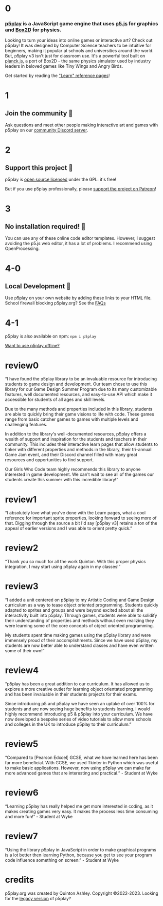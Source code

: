 # 0

### [p5play](https://github.com/quinton-ashley/p5play) is a JavaScript game engine that uses [p5.js](http://p5js.org/) for graphics and [Box2D](https://piqnt.com/planck.js/) for physics.

Looking to turn your ideas into online games or interactive art? Check out p5play! It was designed by Computer Science teachers to be intuitive for beginners, making it popular at schools and universities around the world. But, p5play v3 isn't just for classroom use. It's a powerful tool built on [planck.js](https://piqnt.com/planck.js/), a port of Box2D - the same physics simulator used by industry leaders in beloved games like Tiny Wings and Angry Birds.

Get started by reading the ["Learn" reference pages](learn)!

# 1

## Join the community 👾

Ask questions and meet other people making interactive art and games with p5play on our [community Discord server](https://discord.gg/3UTbqUgmPF).

# 2

## Support this project 🤝

p5play is [open source licensed](https://github.com/quinton-ashley/p5play-web/blob/main/LICENSING.md) under the GPL: it's free!

But if you use p5play professionally, please [support the project on Patreon](https://www.patreon.com/p5play)!

# 3

## No installation required! 🤩

You can use any of these online code editor templates. However, I suggest avoiding the p5.js web editor, it has a lot of problems. I recommend using OpenProcessing.

# 4-0

## Local Development 🔨

Use p5play on your own website by adding these links to your HTML file. School firewall blocking p5play.org? See the [FAQs](https://github.com/quinton-ashley/p5play/wiki/FAQ#school-firewall-blocking-p5playorg)

# 4-1

p5play is also available on npm: `npm i p5play`

[Want to use p5play offline?](https://github.com/quinton-ashley/p5play/wiki/Get-Started)

# review0

“I have found the p5play library to be an invaluable resource for introducing students to game design and development. Our team chose to use this library for our Game Design Summer Program due to its many customizable features, well documented resources, and easy-to-use API which make it accessible for students of all ages and skill levels.

Due to the many methods and properties included in this library, students are able to quickly bring their game visions to life with code. These games range from basic catcher games to games with multiple levels and challenging features.

In addition to the library's well-documented resources, p5play offers a wealth of support and inspiration for the students and teachers in their community. This includes their interactive learn pages that allow students to tinker with different properties and methods in the library, their tri-annual Game Jam event, and their Discord channel filled with many great resources and opportunities to find support.

Our Girls Who Code team highly recommends this library to anyone interested in game development. We can't wait to see all of the games our students create this summer with this incredible library!”

# review1

“I absolutely love what you've done with the Learn pages, what a cool reference for important sprite properties, looking forward to seeing more of that. Digging through the source a bit I'd say [p5play v3] retains a ton of the appeal of earlier versions and I was able to orient pretty quick.”

# review2

“Thank you so much for all the work Quinton. With this proper physics integration, I may start using p5play again in my classes!”

# review3

“I added a unit centered on p5play to my Artistic Coding and Game Design curriculum as a way to tease object oriented programming. Students quickly adapted to sprites and groups and were beyond excited about all the interactivity built into p5play. Through games, students were able to solidify their understanding of properties and methods without even realizing they were learning some of the core concepts of object oriented programming.

My students spent time making games using the p5play library and were immensely proud of their accomplishments. Since we have used p5play, my students are now better able to understand classes and have even written some of their own!”

# review4

“p5play has been a great addition to our curriculum. It has allowed us to explore a more creative outlet for learning object orientated programming and has been invaluable in their students projects for their exams.

Since introducing p5 and p5play we have seen an uptake of over 100% for students and are now seeing huge benefits to students learning. I would highly recommend introducing p5 & p5play into your curriculum. We have now developed a bespoke series of video tutorials to allow more schools and colleges in the UK to introduce p5play to their curriculum.”

# review5

“Compared to [Pearson Edxcel] GCSE, what we have learned here has been far more beneficial. With GCSE, we used Tkinter in Python which was useful to make basic applications. However, now using p5play we can make far more advanced games that are interesting and practical.” - Student at Wyke

# review6

“Learning p5play has really helped me get more interested in coding, as it makes creating games very easy. It makes the process less time consuming and more fun!” - Student at Wyke

# review7

“Using the library p5play in JavaScript in order to make graphical programs is a lot better then learning Python, because you get to see your program code influence something on screen.” - Student at Wyke

# credits

p5play.org was created by Quinton Ashley. Copyright ©2022-2023. Looking for the [legacy version](https://quinton-ashley.github.io/p5play-web-archive/v2) of p5play?
